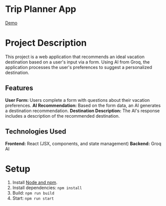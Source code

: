 # Trip Planner App
[Demo](https://webbucket-cdn-trip-planner-production-78c70137.stacktape-app.com/)

# Project Description
This project is a web application that recommends an ideal vacation destination based on a user's input via a form. Using AI from Groq, the application processes the user's preferences to suggest a personalized destination.


## Features
**User Form:** Users complete a form with questions about their vacation preferences.
**AI Recommendation:** Based on the form data, an AI generates a destination recommendation.
**Destination Description:** The AI's response includes a description of the recommended destination.

## Technologies Used
**Frontend:** React (JSX, components, and state management)
**Backend:** Groq AI

# Setup
1. Install [Node and npm](https://nodejs.org/en/download). 
2. Install dependencies: `npm install`
3. Build: `npm run build`
4. Start: `npm run start`
